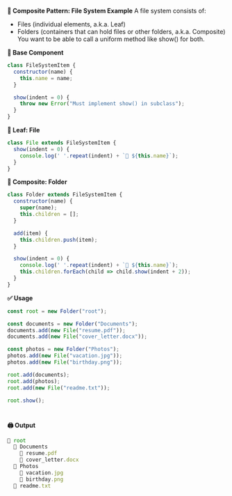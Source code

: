 **📁 Composite Pattern: File System Example**
A file system consists of:
- Files (individual elements, a.k.a. Leaf)
- Folders (containers that can hold files or other folders, a.k.a. Composite)
You want to be able to call a uniform method like show() for both.

**🧱 Base Component**

```js
class FileSystemItem {
  constructor(name) {
    this.name = name;
  }

  show(indent = 0) {
    throw new Error("Must implement show() in subclass");
  }
}

```

**📄 Leaf: File**

```js
class File extends FileSystemItem {
  show(indent = 0) {
    console.log(' '.repeat(indent) + `📄 ${this.name}`);
  }
}

```

**📁 Composite: Folder**

```js
class Folder extends FileSystemItem {
  constructor(name) {
    super(name);
    this.children = [];
  }

  add(item) {
    this.children.push(item);
  }

  show(indent = 0) {
    console.log(' '.repeat(indent) + `📁 ${this.name}`);
    this.children.forEach(child => child.show(indent + 2));
  }
}

```

**✅ Usage**

```js
const root = new Folder("root");

const documents = new Folder("Documents");
documents.add(new File("resume.pdf"));
documents.add(new File("cover_letter.docx"));

const photos = new Folder("Photos");
photos.add(new File("vacation.jpg"));
photos.add(new File("birthday.png"));

root.add(documents);
root.add(photos);
root.add(new File("readme.txt"));

root.show();

```

#

**🖨️ Output**

```js
📁 root
  📁 Documents
    📄 resume.pdf
    📄 cover_letter.docx
  📁 Photos
    📄 vacation.jpg
    📄 birthday.png
  📄 readme.txt

```